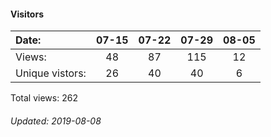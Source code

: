 #### Visitors
Date:   |         07-15   |       07-22   |   07-29  |   08-05
|:---   |:---:    |:---:  |:---:  |:---:
Views:  |         48      |       87      |   115    |   12
Unique  vistors:  |       26      |       40  |      40  |      6

Total views: 262
###### Updated: 2019-08-08

